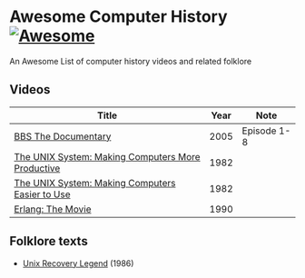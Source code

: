 # Awesome Computer History [![Awesome](https://cdn.rawgit.com/sindresorhus/awesome/d7305f38d29fed78fa85652e3a63e154dd8e8829/media/badge.svg)](https://github.com/sindresorhus/awesome)

An Awesome List of computer history videos and related folklore

## Videos

Title | Year | Note
------|------|-----
[BBS The Documentary](https://www.youtube.com/playlist?list=PLgE-9Sxs2IBVgJkY-1ZMj0tIFxsJ-vOkv) | 2005 | Episode 1-8
[The UNIX System: Making Computers More Productive](https://www.youtube.com/watch?v=tc4ROCJYbm0) | 1982 |
[The UNIX System: Making Computers Easier to Use](https://www.youtube.com/watch?v=XvDZLjaCJuw) | 1982 |
[Erlang: The Movie](https://www.youtube.com/watch?v=xrIjfIjssLE) | 1990 |

## Folklore texts

- [Unix Recovery Legend](http://www.ee.ryerson.ca/~elf/hack/recovery.html) (1986)
